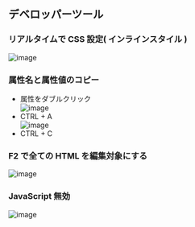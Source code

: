 ## デベロッパーツール

### リアルタイムで CSS 設定( インラインスタイル )
![image](https://user-images.githubusercontent.com/1501327/164596988-0f93b5b2-52ba-4b49-9930-84160c7cfdea.png)

### 属性名と属性値のコピー
- 属性をダブルクリック\
![image](https://user-images.githubusercontent.com/1501327/164598089-f011281d-d7ea-49b0-8893-bd66a6dff7f5.png)
- CTRL + A\
![image](https://user-images.githubusercontent.com/1501327/164598465-f95d934f-3e8b-4a96-b62a-8f624db3a2a0.png)
- CTRL + C

### F2 で全ての HTML を編集対象にする
![image](https://user-images.githubusercontent.com/1501327/164598980-2e363344-0268-42b7-97d6-047a1689b129.png)


### JavaScript 無効
![image](https://user-images.githubusercontent.com/1501327/164588374-a34773bc-d2dc-4c9a-b50a-443aa3c54785.png)
